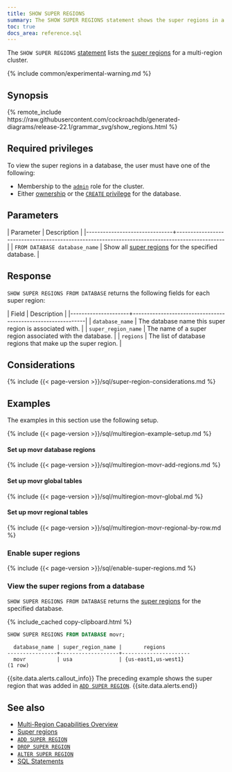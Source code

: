 ```yaml
---
title: SHOW SUPER REGIONS
summary: The SHOW SUPER REGIONS statement shows the super regions in a multi-region cluster.
toc: true
docs_area: reference.sql
---
```


 The `SHOW SUPER REGIONS` [statement](sql-statements.html) lists the [super regions](multiregion-overview.html#super-regions) for a multi-region cluster.

{% include common/experimental-warning.md %}

## Synopsis

<div>
{% remote_include https://raw.githubusercontent.com/cockroachdb/generated-diagrams/release-22.1/grammar_svg/show_regions.html %}
</div>

## Required privileges

To view the super regions in a database, the user must have one of the following:

- Membership to the [`admin`](security-reference/authorization.html#admin-role) role for the cluster.
- Either [ownership](security-reference/authorization.html#object-ownership) or the [`CREATE` privilege](security-reference/authorization.html#supported-privileges) for the database.

## Parameters

| Parameter                     | Description                                                                                   |
|-------------------------------+-----------------------------------------------------------------------------------------------|
| `FROM DATABASE database_name` | Show all [super regions](multiregion-overview.html#super-regions) for the specified database. |

## Response

`SHOW SUPER REGIONS FROM DATABASE` returns the following fields for each super region:

| Field               | Description                                                 |
|---------------------+-------------------------------------------------------------|
| `database_name`     | The database name this super region is associated with.     |
| `super_region_name` | The name of a super region associated with the database.    |
| `regions`           | The list of database regions that make up the super region. |

## Considerations

{% include {{< page-version >}}/sql/super-region-considerations.md %}

## Examples

The examples in this section use the following setup.

{% include {{< page-version >}}/sql/multiregion-example-setup.md %}

#### Set up movr database regions

{% include {{< page-version >}}/sql/multiregion-movr-add-regions.md %}

#### Set up movr global tables

{% include {{< page-version >}}/sql/multiregion-movr-global.md %}

#### Set up movr regional tables

{% include {{< page-version >}}/sql/multiregion-movr-regional-by-row.md %}

### Enable super regions

{% include {{< page-version >}}/sql/enable-super-regions.md %}

### View the super regions from a database

`SHOW SUPER REGIONS FROM DATABASE` returns the [super regions](multiregion-overview.html#super-regions) for the specified database.

{% include_cached copy-clipboard.html %}
~~~ sql
SHOW SUPER REGIONS FROM DATABASE movr;
~~~

~~~
  database_name | super_region_name |       regions
----------------+-------------------+----------------------
  movr          | usa               | {us-east1,us-west1}
(1 row)
~~~

{{site.data.alerts.callout_info}}
The preceding example shows the super region that was added in [`ADD SUPER REGION`](add-super-region.html#add-a-super-region-to-a-database).
{{site.data.alerts.end}}

## See also

- [Multi-Region Capabilities Overview](multiregion-overview.html)
- [Super regions](multiregion-overview.html#super-regions)
- [`ADD SUPER REGION`](add-super-region.html)
- [`DROP SUPER REGION`](drop-super-region.html)
- [`ALTER SUPER REGION`](alter-super-region.html)
- [SQL Statements](sql-statements.html)
